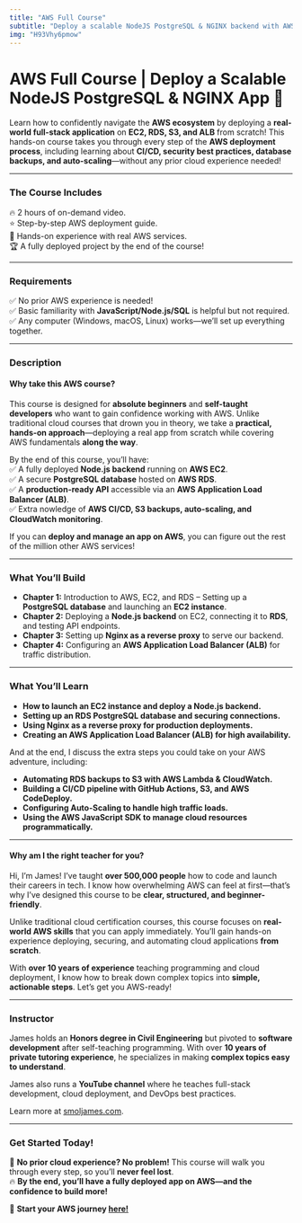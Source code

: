 ```yaml
---
title: "AWS Full Course"
subtitle: "Deploy a scalable NodeJS PostgreSQL & NGINX backend with AWS 🔥"
img: "H93Vhy6pmow"
---
```


# AWS Full Course | Deploy a Scalable NodeJS PostgreSQL & NGINX App 🚀  

Learn how to confidently navigate the **AWS ecosystem** by deploying a **real-world full-stack application** on **EC2, RDS, S3, and ALB** from scratch! This hands-on course takes you through every step of the **AWS deployment process**, including learning about **CI/CD, security best practices, database backups, and auto-scaling**—without any prior cloud experience needed!  

---

### **The Course Includes**  
🔥 2 hours of on-demand video.  
⭐️ Step-by-step AWS deployment guide.  
🧪 Hands-on experience with real AWS services.  
🏆 A fully deployed project by the end of the course!  

---

### **Requirements**  
✅ No prior AWS experience is needed!  
✅ Basic familiarity with **JavaScript/Node.js/SQL** is helpful but not required.  
✅ Any computer (Windows, macOS, Linux) works—we’ll set up everything together.  

---

### **Description**  

#### **Why take this AWS course?**  
This course is designed for **absolute beginners** and **self-taught developers** who want to gain confidence working with AWS. Unlike traditional cloud courses that drown you in theory, we take a **practical, hands-on approach**—deploying a real app from scratch while covering AWS fundamentals **along the way**.  

By the end of this course, you’ll have:  
✅ A fully deployed **Node.js backend** running on **AWS EC2**.  
✅ A secure **PostgreSQL database** hosted on **AWS RDS**.  
✅ A **production-ready API** accessible via an **AWS Application Load Balancer (ALB)**.  
✅ Extra nowledge of **AWS CI/CD, S3 backups, auto-scaling, and CloudWatch monitoring**.  

If you can **deploy and manage an app on AWS**, you can figure out the rest of the million other AWS services!  

---

### **What You’ll Build**  

- **Chapter 1:** Introduction to AWS, EC2, and RDS – Setting up a **PostgreSQL database** and launching an **EC2 instance**.  
- **Chapter 2:** Deploying a **Node.js backend** on EC2, connecting it to **RDS**, and testing API endpoints.  
- **Chapter 3:** Setting up **Nginx as a reverse proxy** to serve our backend.  
- **Chapter 4:** Configuring an **AWS Application Load Balancer (ALB)** for traffic distribution.  

---

### **What You’ll Learn**  
- **How to launch an EC2 instance and deploy a Node.js backend.**  
- **Setting up an RDS PostgreSQL database and securing connections.**  
- **Using Nginx as a reverse proxy for production deployments.**  
- **Creating an AWS Application Load Balancer (ALB) for high availability.**  

And at the end, I discuss the extra steps you could take on your AWS adventure, including:

- **Automating RDS backups to S3 with AWS Lambda & CloudWatch.**  
- **Building a CI/CD pipeline with GitHub Actions, S3, and AWS CodeDeploy.**  
- **Configuring Auto-Scaling to handle high traffic loads.**  
- **Using the AWS JavaScript SDK to manage cloud resources programmatically.**  

---

#### **Why am I the right teacher for you?**  
Hi, I’m James! I’ve taught **over 500,000 people** how to code and launch their careers in tech. I know how overwhelming AWS can feel at first—that’s why I’ve designed this course to be **clear, structured, and beginner-friendly**.  

Unlike traditional cloud certification courses, this course focuses on **real-world AWS skills** that you can apply immediately. You’ll gain hands-on experience deploying, securing, and automating cloud applications **from scratch**.  

With **over 10 years of experience** teaching programming and cloud deployment, I know how to break down complex topics into **simple, actionable steps**. Let’s get you AWS-ready!  

---

### **Instructor**  
James holds an **Honors degree in Civil Engineering** but pivoted to **software development** after self-teaching programming. With over **10 years of private tutoring experience**, he specializes in making **complex topics easy to understand**.  

James also runs a **YouTube channel** where he teaches full-stack development, cloud deployment, and DevOps best practices.  

Learn more at [smoljames.com](https://www.smoljames.com).  

---

### **Get Started Today!**  
🚀 **No prior cloud experience? No problem!** This course will walk you through every step, so you’ll **never feel lost**.  
🔥 **By the end, you’ll have a fully deployed app on AWS—and the confidence to build more!**  

🔗 **Start your AWS journey [here!](https://youtu.be/H93Vhy6pmow)**  

